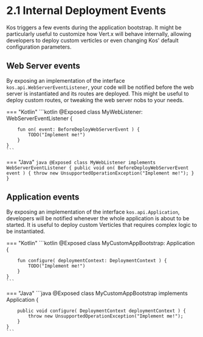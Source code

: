 # 2.1 Internal Deployment Events
Kos triggers a few events during the application bootstrap. It might be particularly
useful to customize how Vert.x will behave internally, allowing developers to deploy
custom verticles or even changing Kos' default configuration parameters.

## Web Server events
By exposing an implementation of the interface `kos.api.WebServerEventListener`,
your code will be notified before the web server is instantiated and its routes
are deployed. This might be useful to deploy custom routes, or tweaking the web
server nobs to your needs.

=== "Kotlin"
    ```kotlin
    @Exposed
    class MyWebListener: WebServerEventListener {
    
        fun on( event: BeforeDeployWebServerEvent ) {
            TODO("Implement me!")
        }
    }
    ```

=== "Java"
    ```java
    @Exposed
    class MyWebListener implements WebServerEventListener {
        public void on( BeforeDeployWebServerEvent event ) {
            throw new UnsupportedOperationException("Implement me!");
        }
    }
    ```

## Application events
By exposing an implementation of the interface `kos.api.Application`,
developers will be notified whenever the whole application is about to be
started. It is useful to deploy custom Verticles that requires complex
logic to be instantiated.

=== "Kotlin"
    ```kotlin
    @Exposed
    class MyCustomAppBootstrap: Application {
    
        fun configure( deploymentContext: DeploymentContext ) {
            TODO("Implement me!")
        }
    }
    ```

=== "Java"
    ```java
    @Exposed
    class MyCustomAppBootstrap implements Application {
    
        public void configure( DeploymentContext deploymentContext ) {
            throw new UnsupportedOperationException("Implement me!");
        }
    }
    ```
